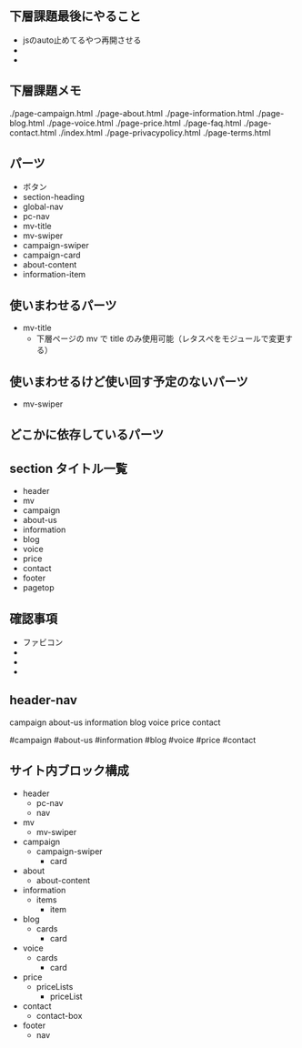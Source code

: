 ## 下層課題最後にやること
- jsのauto止めてるやつ再開させる
- 
- 

## 下層課題メモ
./page-campaign.html
./page-about.html
./page-information.html
./page-blog.html
./page-voice.html
./page-price.html
./page-faq.html
./page-contact.html
./index.html
./page-privacypolicy.html
./page-terms.html




## パーツ

- ボタン
- section-heading
- global-nav
- pc-nav
- mv-title
- mv-swiper
- campaign-swiper
- campaign-card
- about-content
- information-item

## 使いまわせるパーツ

- mv-title
  - 下層ページの mv で title のみ使用可能（レタスぺをモジュールで変更する）

## 使いまわせるけど使い回す予定のないパーツ

- mv-swiper

## どこかに依存しているパーツ

## section タイトル一覧

- header
- mv
- campaign
- about-us
- information
- blog
- voice
- price
- contact
- footer
- pagetop

## 確認事項

- ファビコン
-
-
-

## header-nav

campaign
about-us
information
blog
voice
price
contact

#campaign
#about-us
#information
#blog
#voice
#price
#contact

## サイト内ブロック構成

- header
  - pc-nav
  - nav
- mv
  - mv-swiper
- campaign
  - campaign-swiper
    - card
- about
  - about-content
- information
  - items
    - item
- blog
  - cards
    - card
- voice
  - cards
    - card
- price
  - priceLists
    - priceList
- contact
  - contact-box
- footer
  - nav

